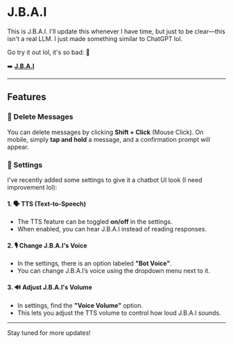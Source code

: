 # J.B.A.I

This is J.B.A.I. I'll update this whenever I have time, but just to be clear—this isn't a real LLM. I just made something similar to ChatGPT lol.

Go try it out lol, it's so bad: 🔽

➡️ **[J.B.A.I](https://gokuthug1.github.io/jbai)**

---

## Features

### 🔹 Delete Messages
You can delete messages by clicking **Shift + Click** (Mouse Click). On mobile, simply **tap and hold** a message, and a confirmation prompt will appear.

### 🔹 Settings
I've recently added some settings to give it a chatbot UI look (I need improvement lol):

#### 1. 🗣️ TTS (Text-to-Speech)
- The TTS feature can be toggled **on/off** in the settings.
- When enabled, you can hear J.B.A.I instead of reading responses.

#### 2. 🎙️ Change J.B.A.I's Voice
- In the settings, there is an option labeled **"Bot Voice"**.
- You can change J.B.A.I’s voice using the dropdown menu next to it.

#### 3. 🔊 Adjust J.B.A.I's Volume
- In settings, find the **"Voice Volume"** option.
- This lets you adjust the TTS volume to control how loud J.B.A.I sounds.

---

Stay tuned for more updates!
